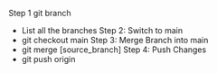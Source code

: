 Step 1 
git branch
- List all the branches
Step 2: Switch to main
- git checkout main
Step 3: Merge Branch into main
- git merge [source_branch]
Step 4: Push Changes
- git push origin